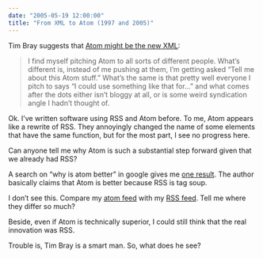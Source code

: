 ```yaml
---
date: "2005-05-19 12:00:00"
title: "From XML to Atom (1997 and 2005)"
---
```




Tim Bray suggests that [Atom might be the new XML](http://www.tbray.org/ongoing/When/200x/2005/05/19/XML-Atom):

>I find myself pitching Atom to all sorts of different people. What&rsquo;s different is, instead of me pushing at them, I&rsquo;m getting asked &ldquo;Tell me about this Atom stuff.&rdquo; What&rsquo;s the same is that pretty well everyone I pitch to says &ldquo;I could use something like that for&hellip;&rdquo; and what comes after the dots either isn&rsquo;t bloggy at all, or is some weird syndication angle I hadn&rsquo;t thought of.


Ok. I&rsquo;ve written software using RSS and Atom before. To me, Atom appears like a rewrite of RSS. They annoyingly changed the name of some elements that have the same function, but for the most part, I see no progress here.

Can anyone tell me why Atom is such a substantial step forward given that we already had RSS?

A search on &ldquo;why is atom better&rdquo; in google gives me [one result](http://weblogtoolscollection.com/archives/2004/06/02/comparing-rss-20-and-atom-for-the-rest-of-us/). The author basically claims that Atom is better because RSS is tag soup.

I don&rsquo;t see this. Compare my [atom feed](/lemire/blog/feed/atom/) with my [RSS feed](/lemire/blog/feed/). Tell me where they differ so much?

Beside, even if Atom is technically superior, I could still think that the real innovation was RSS.

Trouble is, Tim Bray is a smart man. So, what does he see?

